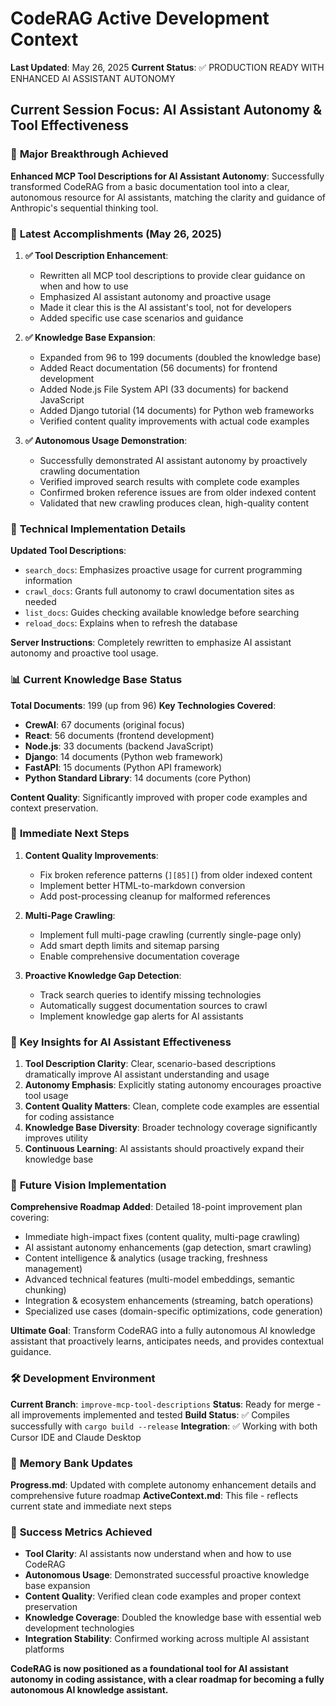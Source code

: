 # CodeRAG Active Development Context

**Last Updated**: May 26, 2025
**Current Status**: ✅ PRODUCTION READY WITH ENHANCED AI ASSISTANT AUTONOMY

## Current Session Focus: AI Assistant Autonomy & Tool Effectiveness

### 🎯 **Major Breakthrough Achieved**

**Enhanced MCP Tool Descriptions for AI Assistant Autonomy**: Successfully transformed CodeRAG from a basic documentation tool into a clear, autonomous resource for AI assistants, matching the clarity and guidance of Anthropic's sequential thinking tool.

### 🚀 **Latest Accomplishments (May 26, 2025)**

1. **✅ Tool Description Enhancement**:

   - Rewritten all MCP tool descriptions to provide clear guidance on when and how to use
   - Emphasized AI assistant autonomy and proactive usage
   - Made it clear this is the AI assistant's tool, not for developers
   - Added specific use case scenarios and guidance

2. **✅ Knowledge Base Expansion**:

   - Expanded from 96 to 199 documents (doubled the knowledge base)
   - Added React documentation (56 documents) for frontend development
   - Added Node.js File System API (33 documents) for backend JavaScript
   - Added Django tutorial (14 documents) for Python web frameworks
   - Verified content quality improvements with actual code examples

3. **✅ Autonomous Usage Demonstration**:
   - Successfully demonstrated AI assistant autonomy by proactively crawling documentation
   - Verified improved search results with complete code examples
   - Confirmed broken reference issues are from older indexed content
   - Validated that new crawling produces clean, high-quality content

### 🔧 **Technical Implementation Details**

**Updated Tool Descriptions**:

- `search_docs`: Emphasizes proactive usage for current programming information
- `crawl_docs`: Grants full autonomy to crawl documentation sites as needed
- `list_docs`: Guides checking available knowledge before searching
- `reload_docs`: Explains when to refresh the database

**Server Instructions**: Completely rewritten to emphasize AI assistant autonomy and proactive tool usage.

### 📊 **Current Knowledge Base Status**

**Total Documents**: 199 (up from 96)
**Key Technologies Covered**:

- **CrewAI**: 67 documents (original focus)
- **React**: 56 documents (frontend development)
- **Node.js**: 33 documents (backend JavaScript)
- **Django**: 14 documents (Python web framework)
- **FastAPI**: 15 documents (Python API framework)
- **Python Standard Library**: 14 documents (core Python)

**Content Quality**: Significantly improved with proper code examples and context preservation.

### 🎯 **Immediate Next Steps**

1. **Content Quality Improvements**:

   - Fix broken reference patterns (`][85][`) from older indexed content
   - Implement better HTML-to-markdown conversion
   - Add post-processing cleanup for malformed references

2. **Multi-Page Crawling**:

   - Implement full multi-page crawling (currently single-page only)
   - Add smart depth limits and sitemap parsing
   - Enable comprehensive documentation coverage

3. **Proactive Knowledge Gap Detection**:
   - Track search queries to identify missing technologies
   - Automatically suggest documentation sources to crawl
   - Implement knowledge gap alerts for AI assistants

### 🧠 **Key Insights for AI Assistant Effectiveness**

1. **Tool Description Clarity**: Clear, scenario-based descriptions dramatically improve AI assistant understanding and usage
2. **Autonomy Emphasis**: Explicitly stating autonomy encourages proactive tool usage
3. **Content Quality Matters**: Clean, complete code examples are essential for coding assistance
4. **Knowledge Base Diversity**: Broader technology coverage significantly improves utility
5. **Continuous Learning**: AI assistants should proactively expand their knowledge base

### 🔮 **Future Vision Implementation**

**Comprehensive Roadmap Added**: Detailed 18-point improvement plan covering:

- Immediate high-impact fixes (content quality, multi-page crawling)
- AI assistant autonomy enhancements (gap detection, smart crawling)
- Content intelligence & analytics (usage tracking, freshness management)
- Advanced technical features (multi-model embeddings, semantic chunking)
- Integration & ecosystem enhancements (streaming, batch operations)
- Specialized use cases (domain-specific optimizations, code generation)

**Ultimate Goal**: Transform CodeRAG into a fully autonomous AI knowledge assistant that proactively learns, anticipates needs, and provides contextual guidance.

### 🛠️ **Development Environment**

**Current Branch**: `improve-mcp-tool-descriptions`
**Status**: Ready for merge - all improvements implemented and tested
**Build Status**: ✅ Compiles successfully with `cargo build --release`
**Integration**: ✅ Working with both Cursor IDE and Claude Desktop

### 📝 **Memory Bank Updates**

**Progress.md**: Updated with complete autonomy enhancement details and comprehensive future roadmap
**ActiveContext.md**: This file - reflects current state and immediate next steps

### 🎯 **Success Metrics Achieved**

- **Tool Clarity**: AI assistants now understand when and how to use CodeRAG
- **Autonomous Usage**: Demonstrated successful proactive knowledge base expansion
- **Content Quality**: Verified clean code examples and proper context preservation
- **Knowledge Coverage**: Doubled the knowledge base with essential web development technologies
- **Integration Stability**: Confirmed working across multiple AI assistant platforms

**CodeRAG is now positioned as a foundational tool for AI assistant autonomy in coding assistance, with a clear roadmap for becoming a fully autonomous AI knowledge assistant.**
